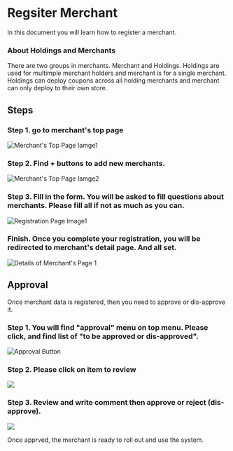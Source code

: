 # Regsiter Merchant

In this document you will learn how to register a merchant.

### About Holdings and Merchants
There are two groups in merchants.  Merchant and Holdings.  Holdings are used for multimple merchant holders and merchant is for a single merchant.  Holdings can deploy coupons across all holding merchants and merchant can only deploy to their own store.


## Steps

### Step 1. go to merchant's top page

![Merchant's Top Page Iamge1](https://trdcorp.blob.core.windows.net/blog-images/ss-merchant-top-screenshot1.PNG)

### Step 2. Find + buttons to add new merchants.  

![Merchant's Top Page Iamge2](https://trdcorp.blob.core.windows.net/blog-images/ss-merchant-top-screenshot2.PNG)

### Step 3. Fill in the form.  You will be asked to fill questions about merchants.  Please fill all if not as much as you can.

![Registration Page Image1](https://trdcorp.blob.core.windows.net/blog-images/ss-merchant-register-screenshot1.PNG)

### Finish.  Once you complete your registration, you will be redirected to merchant's detail page.  And all set.

![Details of Merchant's Page 1](https://trdcorp.blob.core.windows.net/blog-images/ss-merchant-details-screenshot1.PNG)


## Approval

Once merchant data is registered, then you need to approve or dis-approve it.  

### Step 1. You will find "approval" menu on top menu.  Please click, and find list of "to be approved or dis-approved".

![Approval Button](https://trdcorp.blob.core.windows.net/blog-images/ss-merchant-register-screenshot6.PNG)

### Step 2. Please click on item to review

![](https://trdcorp.blob.core.windows.net/blog-images/ss-merchant-register-screenshot7.PNG)

### Step 3. Review and write comment then approve or reject (dis-approve).
![](https://trdcorp.blob.core.windows.net/blog-images/ss-merchant-register-screenshot8.PNG)

Once apprved, the merchant is ready to roll out and use the system.

